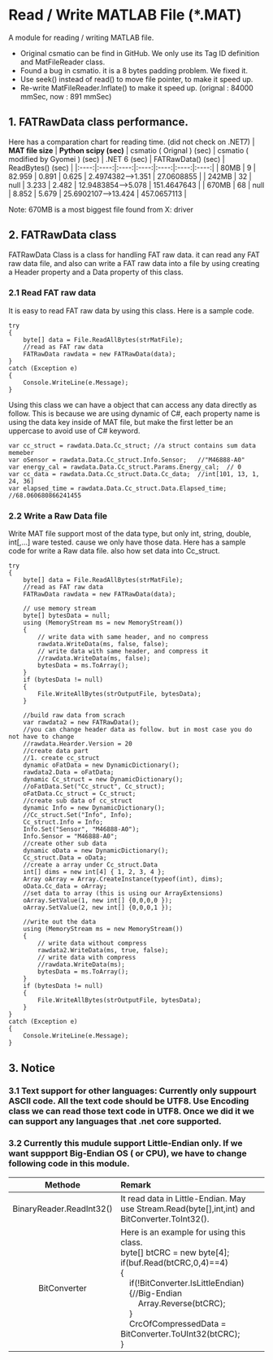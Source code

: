 # Read / Write MATLAB File (*.MAT)

A module for reading / writing MATLAB file.

+ Original csmatio can be find in GitHub. We only use its Tag ID definition and MatFileReader class.
+ Found a bug in csmatio. it is a 8 bytes padding problem. We fixed it. 
+ Use seek() instead of read() to move file pointer, to make it speed up.
+ Re-write MatFileReader.Inflate() to make it speed up. (orignal : 84000 mmSec, now : 891 mmSec)

## 1. FATRawData class performance.
Here has a comparation chart for reading time. (did not check on .NET7)
| **MAT file size** | **Python scipy (sec)** | csmatio ( Orignal ) (sec)  | csmatio ( modified by Gyomei ) (sec)  | .NET 6 (sec)  | FATRawData() (sec)  | ReadBytes() (sec)  |
|:----:|:----:|:----:|:----:|:----:|:----:|:----:|
| 80MB | 9 | 82.959 | 0.891 | 0.625 | 2.4974382-->1.351 | 27.0608855 |
| 242MB | 32 | null | 3.233 | 2.482 | 12.9483854-->5.078 | 151.4647643 |
| 670MB | 68 | null | 8.852 | 5.679 | 25.6902107-->13.424 | 457.0657113 |

Note: 670MB is a most biggest file found from X: driver

## 2. FATRawData class

FATRawData Class is a class for handling FAT raw data. it can read any FAT raw data file, and also can write a FAT raw data into a file by using creating a Header property and a Data property of this class.

### 2.1 Read FAT raw data
It is easy to read FAT raw data by using this class. Here is a sample code.

	try
	{
		byte[] data = File.ReadAllBytes(strMatFile);
		//read as FAT raw data
		FATRawData rawdata = new FATRawData(data);
	}
	catch (Exception e)
	{
		Console.WriteLine(e.Message);
	}


Using this class we can have a object that can access any data directly as follow. This is because we are using dynamic of C#, each property name is using the data key inside of MAT file, but make the first letter be an uppercase to avoid use of C# keyword.


	var cc_struct = rawdata.Data.Cc_struct;	//a struct contains sum data memeber
	var oSensor = rawdata.Data.Cc_struct.Info.Sensor;	//"M46888-A0"
	var energy_cal = rawdata.Data.Cc_struct.Params.Energy_cal;	// 0
	var cc_data = rawdata.Data.Cc_struct.Data.Cc_data;	//int[101, 13, 1, 24, 36]
	var elapsed_time = rawdata.Data.Cc_struct.Data.Elapsed_time;	//68.060680866241455


### 2.2 Write a Raw Data file
Write MAT file support most of the data type, but only int, string, double, int[,...] ware tested. cause we only have those data.
Here has a sample code for write a Raw data file. also how set data into Cc_struct.

	try
	{
		byte[] data = File.ReadAllBytes(strMatFile);
		//read as FAT raw data
		FATRawData rawdata = new FATRawData(data);

		// use memory stream
		byte[] bytesData = null;
		using (MemoryStream ms = new MemoryStream())
		{
			// write data with same header, and no compress
			rawdata.WriteData(ms, false, false);
			// write data with same header, and compress it
			//rawdata.WriteData(ms, false);
			bytesData = ms.ToArray();
		}
		if (bytesData != null)
		{
			File.WriteAllBytes(strOutputFile, bytesData);
		}

		//build raw data from scrach
		var rawdata2 = new FATRawData();
		//you can change header data as follow. but in most case you do not have to change
		//rawdata.Hearder.Version = 20
		//create data part
		//1. create cc_struct
		dynamic oFatData = new DynamicDictionary();
		rawdata2.Data = oFatData;
		dynamic Cc_struct = new DynamicDictionary();
		//oFatData.Set("Cc_struct", Cc_struct);
		oFatData.Cc_struct = Cc_struct;
		//create sub data of cc_struct
		dynamic Info = new DynamicDictionary();
		//Cc_struct.Set("Info", Info);
		Cc_struct.Info = Info;
		Info.Set("Sensor", "M46888-A0");
		Info.Sensor = "M46888-A0";
		//create other sub data
		dynamic oData = new DynamicDictionary();
		Cc_struct.Data = oData;
		//create a array under Cc_struct.Data
		int[] dims = new int[4] { 1, 2, 3, 4 };
		Array oArray = Array.CreateInstance(typeof(int), dims);
		oData.Cc_data = oArray;
		//set data to array (this is using our ArrayExtensions)
		oArray.SetValue(1, new int[] {0,0,0,0 });
		oArray.SetValue(2, new int[] {0,0,0,1 });

		//write out the data
		using (MemoryStream ms = new MemoryStream())
		{
			// write data without compress
			rawdata2.WriteData(ms, true, false);
			// write data with compress
			//rawdata.WriteData(ms);
			bytesData = ms.ToArray();
		}
		if (bytesData != null)
		{
			File.WriteAllBytes(strOutputFile, bytesData);
		}
	}
	catch (Exception e)
	{
		Console.WriteLine(e.Message);
	}

## 3. Notice
### 3.1 Text support for other languages: Currently only suppourt ASCII code. All the text code should be UTF8. Use Encoding class we can read those text code in UTF8. Once we did it we can support any languages that .net core supported.
### 3.2 Currently this mudule support Little-Endian only. If we want suppport Big-Endian OS ( or CPU), we have to change following code in this module.
| **Methode** | **Remark** |
|:----:|:----|
| BinaryReader.ReadInt32() | It read data in Little-Endian. May use Stream.Read(byte[],int,int) and BitConverter.ToInt32().|
| BitConverter | Here is an example for using this class.<br>byte[] btCRC = new byte[4];<br>if(buf.Read(btCRC,0,4)==4)<br>{<br>&nbsp;&nbsp;&nbsp;&nbsp;if(!BitConverter.IsLittleEndian)<br>&nbsp;&nbsp;&nbsp;&nbsp;{//Big-Endian<br>&nbsp;&nbsp;&nbsp;&nbsp;&nbsp;&nbsp;&nbsp;&nbsp;Array.Reverse(btCRC);<br>&nbsp;&nbsp;&nbsp;&nbsp;}<br>&nbsp;&nbsp;&nbsp;&nbsp;CrcOfCompressedData = BitConverter.ToUInt32(btCRC);<br>} |
